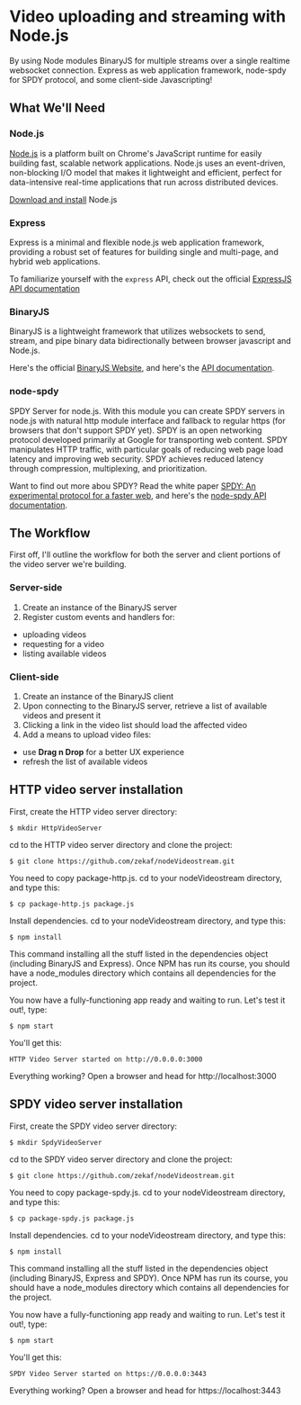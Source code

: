 # Video uploading and streaming with Node.js

By using Node modules BinaryJS for multiple streams over a single realtime websocket connection. Express as web application framework, node-spdy for SPDY protocol, and some client-side Javascripting!

## What We'll Need

### Node.js

[Node.js](http://www.nodejs.org/) is a platform built on Chrome's JavaScript runtime for easily building fast, scalable network applications. Node.js uses an event-driven, non-blocking I/O model that makes it lightweight and efficient, perfect for data-intensive real-time applications that run across distributed devices.

[Download and install](http://www.nodejs.org/download/) Node.js

### Express

Express is a minimal and flexible node.js web application framework, providing a robust set of features for building single and multi-page, and hybrid web applications. 

To familiarize yourself with the `express` API, check out the official [ExpressJS API documentation](http://www.expressjs.com/api.html)

### BinaryJS

BinaryJS is a lightweight framework that utilizes websockets to send, stream, 
and pipe binary data bidirectionally between browser javascript and Node.js.

Here's the official [BinaryJS Website](http://www.binaryjs.com/),
and here's the [API documentation](https://github.com/binaryjs/binaryjs/tree/master/doc).

### node-spdy 

SPDY Server for node.js. With this module you can create SPDY servers in node.js with natural http module interface and fallback to regular https (for browsers that don't support SPDY yet). SPDY is an open networking protocol developed primarily at Google for transporting web content. SPDY manipulates HTTP traffic, with particular goals of reducing web page load latency and improving web security. SPDY achieves reduced latency through compression, multiplexing, and prioritization. 

Want to find out more abou SPDY? Read the white paper [SPDY: An experimental protocol for a faster web](http://www.chromium.org/spdy/spdy-whitepaper), and here's the [node-spdy API documentation](https://github.com/indutny/node-spdy).


## The Workflow

First off, I'll outline the workflow for both the server and client portions of
the video server we're building.

### Server-side

1. Create an instance of the BinaryJS server
2. Register custom events and handlers for:

* uploading videos
* requesting for a video
* listing available videos

### Client-side

1. Create an instance of the BinaryJS client
2. Upon connecting to the BinaryJS server, retrieve a list of available videos and present it
3. Clicking a link in the video list should load the affected video
4. Add a means to upload video files:
  * use **Drag n Drop** for a better UX experience
  * refresh the list of available videos

## HTTP video server installation

First, create the HTTP video server directory:

```
$ mkdir HttpVideoServer
```

cd to the HTTP video server directory and clone the project:

```
$ git clone https://github.com/zekaf/nodeVideostream.git
```

You need to copy package-http.js. 
cd to your nodeVideostream directory, and type this:

```
$ cp package-http.js package.js  
```

Install dependencies. cd to your nodeVideostream directory, and type this:

```
$ npm install
```
This command installing all the stuff listed in the dependencies object (including BinaryJS and Express). 
Once NPM has run its course, you should have a node_modules directory which contains all dependencies for the project.

You now have a fully-functioning app ready and waiting to run. Let's test it out!, type: 

```
$ npm start
```

You'll get this: 

```
HTTP Video Server started on http://0.0.0.0:3000
```

Everything working? Open a browser and head for http://localhost:3000 


## SPDY video server installation

First, create the SPDY video server directory:

```
$ mkdir SpdyVideoServer
```

cd to the SPDY video server directory and clone the project:

```
$ git clone https://github.com/zekaf/nodeVideostream.git
```

You need to copy package-spdy.js. 
cd to your nodeVideostream directory, and type this:

```
$ cp package-spdy.js package.js  
```

Install dependencies. cd to your nodeVideostream directory, and type this:

```
$ npm install
```
This command installing all the stuff listed in the dependencies object (including BinaryJS, Express and SPDY). 
Once NPM has run its course, you should have a node_modules directory which contains all dependencies for the project.

You now have a fully-functioning app ready and waiting to run. Let's test it out!, type: 

```
$ npm start
```

You'll get this: 

```
SPDY Video Server started on https://0.0.0.0:3443
```

Everything working? Open a browser and head for https://localhost:3443 
